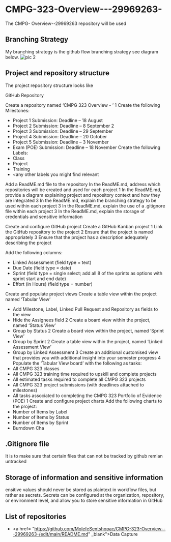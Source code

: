 # CMPG-323-Overview---29969263-
The CMPG- Overview--29969263 repository will be used 

## Branching Strategy
My branching strategy is the github flow branching strategy see diagram below.
![pic 2](https://user-images.githubusercontent.com/67503220/185415046-4a127659-2bd2-4698-9f52-9df71f56dfeb.png)

## Project and repository structure 
The project repository structure looks like 

GitHub 
Repository

Create a repository named ‘CMPG 
323 Overview - <add your student 
number>’
1
Create the following Milestones:
- Project 1 Submission: Deadline –
18 August
- Project 2 Submission: Deadline –
8 September
2
- Project 3 Submission: Deadline –
29 September
- Project 4 Submission: Deadline –
20 October
- Project 5 Submission: Deadline –
3 November
- Exam (POE) Submission: 
Deadline – 18 November
Create the following Labels:
- Class
- Project
- Training
- <any other labels you might find 
relevant

Add a ReadME.md file to the 
repository
In the ReadME.md, address which 
repositories will be created and used 
for each project
1
In the ReadME.md, provide a 
diagram explaining project and 
repository context and how they are 
integrated
3
In the ReadME.md, explain the 
branching strategy to be used within 
each project
3
In the ReadME.md, explain the use 
of a .gitignore file within each project
3
In the ReadME.md, explain the 
storage of credentials and sensitive 
information

Create and configure GitHub 
project
Create a GitHub Kanban project 1
Link the GitHub repository to the 
project
2
Ensure that the project is named 
appropriately
3
Ensure that the project has a 
description adequately describing the 
project

Add the following columns:
- Linked Assessment (field 
type = text)
- Due Date (field type = date)
- Sprint (field type = single 
select; add all 8 of the sprints 
as options with sprint start 
and end date)
- Effort (in Hours) (field type = 
number)

Create and populate project 
views
Create a table view within the project 
named ‘Tabular View’
- Add Milestone, Label, Linked 
Pull Request and Repository 
as fields to the view
- Hide the Assignees field
2
Create a board view within the 
project, named ‘Status View’
- Group by Status
2
Create a board view within the 
project, named ‘Sprint View’
- Group by Sprint
2
Create a table view within the 
project, named ‘Linked Assessment 
View’
- Group by Linked Assessment
3
Create an additional customised 
view that provides you with additional 
insight into your semester progress
4
Populate the ‘Tabular View board’ 
with the following as tasks:
- All CMPG 323 classes
- All CMPG 323 training time 
required to upskill and 
complete projects
- All estimated tasks required 
to complete all CMPG 323 
projects
- All CMPG 323 project 
submissions (with deadlines 
attached to milestones)
- All tasks associated to 
completing the CMPG 323 
Portfolio of Evidence (POE)
1
Create and configure project 
charts
Add the following charts to the 
project:
- Number of Items by Label
- Number of Items by Status
- Number of Items by Sprint
- Burndown Cha



## .Gitignore file
It is to make sure that certain files that can not be tracked by github remian untracked 

## Storage of information and sensitive information
ensitive values should never be stored as plaintext in workflow files, but rather as secrets. Secrets can be configured at the organization, repository, or environment level, and allow you to store sensitive information in GitHub


## List of repositories 
- <a href= "https://github.com/MolefeSentshopac/CMPG-323-Overview---29969263-/edit/main/README.md" _blank">Data Capture</a>


